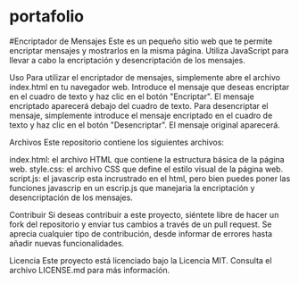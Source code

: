 # portafolio

#Encriptador de Mensajes
Este es un pequeño sitio web que te permite encriptar mensajes y mostrarlos en la misma página. Utiliza JavaScript para llevar a cabo la encriptación y desencriptación de los mensajes.

Uso
Para utilizar el encriptador de mensajes, simplemente abre el archivo index.html en tu navegador web. Introduce el mensaje que deseas encriptar en el cuadro de texto y haz clic en el botón "Encriptar". El mensaje encriptado aparecerá debajo del cuadro de texto. Para desencriptar el mensaje, simplemente introduce el mensaje encriptado en el cuadro de texto y haz clic en el botón "Desencriptar". El mensaje original aparecerá.

Archivos
Este repositorio contiene los siguientes archivos:

index.html: el archivo HTML que contiene la estructura básica de la página web.
style.css: el archivo CSS que define el estilo visual de la página web.
script.js: el javascrip esta incrustrado en el html, pero bien puedes poner las funciones javascrip en un escrip.js que manejaria la encriptación y desencriptación de los mensajes.

Contribuir
Si deseas contribuir a este proyecto, siéntete libre de hacer un fork del repositorio y enviar tus cambios a través de un pull request. Se aprecia cualquier tipo de contribución, desde informar de errores hasta añadir nuevas funcionalidades.

Licencia
Este proyecto está licenciado bajo la Licencia MIT. Consulta el archivo LICENSE.md para más información.
